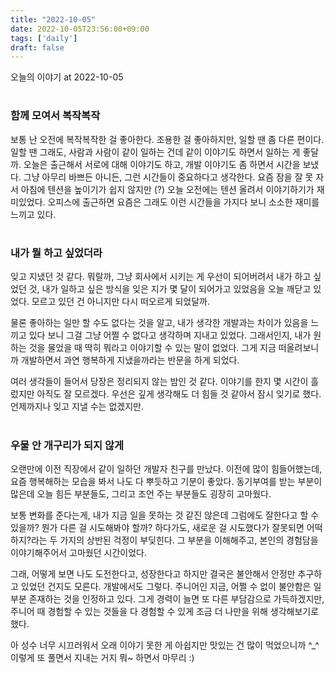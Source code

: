 ```yaml
---
title: "2022-10-05"
date: 2022-10-05T23:56:00+09:00
tags: ['daily']
draft: false
---
```

오늘의 이야기 at 2022-10-05
<!--more--> 

#
### 함께 모여서 복작복작
보통 난 오전에 복작복작한 걸 좋아한다. 
조용한 걸 좋아하지만, 일할 땐 좀 다른 편이다. 
일할 땐 그래도, 사람과 사람이 같이 일하는 건데 같이 이야기도 하면서 일하는 게 좋달까. 
오늘은 출근해서 서로에 대해 이야기도 하고, 개발 이야기도 좀 하면서 시간을 보냈다. 
그냥 아무리 바쁘든 아니든, 그런 시간들이 중요하다고 생각한다. 
요즘 잠을 잘 못 자서 아침에 텐션을 높이기가 쉽지 않지만 (?) 
오늘 오전에는 텐션 올려서 이야기하기가 재미있었다. 
오피스에 출근하면 요즘은 그래도 이런 시간들을 가지다 보니 소소한 재미를 느끼고 있다.


#
### 내가 뭘 하고 싶었더라
잊고 지냈던 것 같다. 
뭐랄까, 그냥 회사에서 시키는 게 우선이 되어버려서 내가 하고 싶었던 것, 내가 일하고 싶은 방식을 잊은 지가 몇 달이 되어가고 있었음을 오늘 깨닫고 있었다.
모르고 있던 건 아니지만 다시 떠오르게 되었달까.

물론 좋아하는 일만 할 수도 없다는 것을 알고, 내가 생각한 개발과는 차이가 있음을 느끼고 있다 보니 그걸 그냥 어쩔 수 없다고 생각하며 지내고 있었다. 
그래서인지, 내가 원하는 것을 물었을 때 딱히 뭐라고 이야기할 수 있는 말이 없었다. 
그게 지금 떠올려보니까 개발하면서 과연 행복하게 지냈을까라는 반문을 하게 되었다.

여러 생각들이 들어서 당장은 정리되지 않는 밤인 것 같다. 
이야기를 한지 몇 시간이 흘렀지만 아직도 잘 모르겠다. 
우선은 깊게 생각해도 더 힘들 것 같아서 잠시 잊기로 했다. 
언제까지나 잊고 지낼 수는 없겠지만.


#
### 우물 안 개구리가 되지 않게
오랜만에 이전 직장에서 같이 일하던 개발자 친구를 만났다. 
이전에 많이 힘들어했는데, 요즘 행복해하는 모습을 봐서 나도 다 뿌듯하고 기분이 좋았다. 
동기부여를 받는 부분이 많은데 오늘 힘든 부분들도, 그리고 조언 주는 부분들도 굉장히 고마웠다.

보통 변화를 준다는게, 내가 지금 일을 못하는 것 같진 않은데 그럼에도 잘한다고 할 수 있을까? 뭔가 다른 걸 시도해봐야 할까? 하다가도, 새로운 걸 시도했다가 잘못되면 어떡하지?라는 두 가지의 상반된 걱정이 부딪힌다. 
그 부분을 이해해주고, 본인의 경험담을 이야기해주어서 고마웠던 시간이었다. 

그래, 어떻게 보면 나도 도전한다고, 성장한다고 하지만 결국은 불안해서 안정만 추구하고 있었던 건지도 모른다. 
개발에서도 그렇다. 
주니어인 지금, 어쩔 수 없이 불안함은 일부분 존재하는 것을 인정하고 있다. 
그게 경력이 늘면 또 다른 부담감으로 가득하겠지만, 주니어 때 경험할 수 있는 것들을 다 경험할 수 있게 조금 더 나만을 위해 생각해보기로 했다.

아 성수 너무 시끄러워서 오래 이야기 못한 게 아쉽지만 맛있는 건 많이 먹었으니까 ^_^ 
이렇게 또 풀면서 지내는 거지 뭐~ 하면서 마무리 :) 


